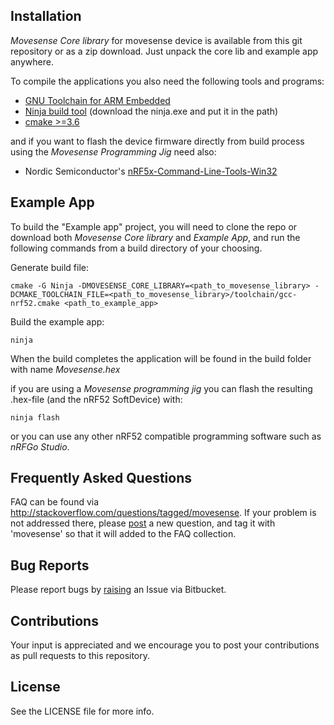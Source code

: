 ## Installation

*Movesense Core library* for movesense device is available from this git repository or as a zip download. Just unpack the core lib and example app anywhere.

To compile the applications you also need the following tools and programs:

 * [GNU Toolchain for ARM Embedded](https://launchpad.net/gcc-arm-embedded)
 * [Ninja build tool](https://ninja-build.org/) (download the ninja.exe and put it in the path)
 * [cmake >=3.6](https://cmake.org/download/)

and if you want to flash the device firmware directly from build process using the *Movesense Programming Jig* need also:

 * Nordic Semiconductor's [nRF5x-Command-Line-Tools-Win32](https://www.nordicsemi.com/eng/Products/Bluetooth-low-energy/nRF52-DK)

## Example App

To build the "Example app" project, you will need to clone the repo or download both *Movesense Core library* and *Example App*, and run the following commands from a build directory of your choosing.

Generate build file:
```
cmake -G Ninja -DMOVESENSE_CORE_LIBRARY=<path_to_movesense_library> -DCMAKE_TOOLCHAIN_FILE=<path_to_movesense_library>/toolchain/gcc-nrf52.cmake <path_to_example_app>
```

Build the example app:
```
ninja
```

When the build completes the application will be found in the build folder with name *Movesense.hex*

if you are using a *Movesense programming jig* you can flash the resulting .hex-file (and the nRF52 SoftDevice) with:
```
ninja flash
```
or you can use any other nRF52 compatible programming software such as *nRFGo Studio*.

## Frequently Asked Questions

FAQ can be found via http://stackoverflow.com/questions/tagged/movesense. If your problem is not addressed there, please [post](http://stackoverflow.com/questions/ask) a new question, and tag it with 'movesense' so that it will added to the FAQ collection.

## Bug Reports

Please report bugs by [raising](https://bitbucket.org/suunto/movesense-device-lib/issues/new) an Issue via Bitbucket.

## Contributions
Your input is appreciated and we encourage you to post your contributions as pull requests to this repository.

## License

See the LICENSE file for more info.